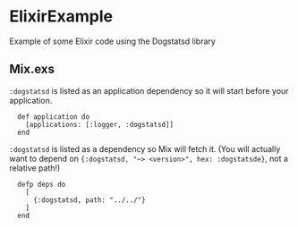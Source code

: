 # ElixirExample

Example of some Elixir code using the Dogstatsd library

## Mix.exs

`:dogstatsd` is listed as an application dependency so it will start before your application.

```
  def application do
    [applications: [:logger, :dogstatsd]]
  end
```

`:dogstatsd` is listed as a dependency so Mix will fetch it. (You will actually want to depend on `{:dogstatsd, "~> <version>", hex: :dogstatsde}`, not a relative path!)

```
  defp deps do
    [
      {:dogstatsd, path: "../../"}
    ]
  end
```
